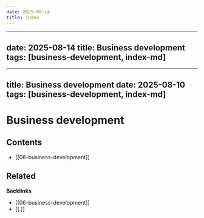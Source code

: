 ```yaml
---
date: 2025-08-14
title: index
---
```

---
date: 2025-08-14
title: Business development
tags: [business-development, index-md]
---
---
title: Business development
date: 2025-08-10
tags: [business-development, index-md]
---
# Business development

<!-- AUTO-TOC:START -->

## Contents
- [[06-business-development]]

<!-- AUTO-TOC:END -->

<!-- RELATED:START -->

## Related
**Backlinks**
- [[06-business-development]]
- [[.]]

<!-- RELATED:END -->